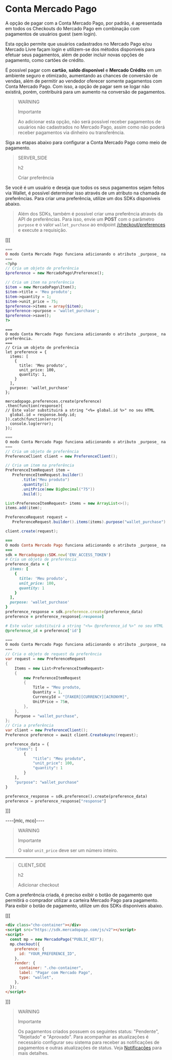 # Conta Mercado Pago

A opção de pagar com a Conta Mercado Pago, por padrão, é apresentada em todos os Checkouts do Mercado Pago em combinação com pagamentos de usuários guest (sem login). 

Esta opção permite que usuários cadastrados no Mercado Pago e/ou Mercado Livre façam login e utilizem-se dos métodos disponíveis para efetuar seus pagamentos, além de poder incluir novas opções de pagamento, como cartões de crédito. 

É possível pagar com **cartão**, **saldo disponível** e **Mercado Crédito** em um ambiente seguro e otimizado, aumentando as chances de conversão de vendas, além de permitir ao vendedor oferecer somente pagamentos com Conta Mercado Pago. Com isso, a opção de pagar sem se logar não existirá, porém, contribuirá para um aumento na conversão de pagamentos.

> WARNING
>
> Importante
>
> Ao adicionar esta opção, não será possível receber pagamentos de usuários não cadastrados no Mercado Pago, assim como não poderá receber pagamentos via dinheiro ou transferência.

Siga as etapas abaixo para configurar a Conta Mercado Pago como meio de pagamento.

> SERVER_SIDE
>
> h2
>
> Criar preferência

Se você é um usuário e deseja que todos os seus pagamentos sejam feitos via Wallet, é possível determinar isso através de um atributo na chamada de preferências. Para criar uma preferência, utilize um dos SDKs disponíveis abaixo.

> Além dos SDKs, também é possível criar uma preferência através da API de preferências. Para isso, envie um **POST** com o parâmetro `purpose` e o valor `wallet_purchase` ao endpoint [/checkout/preferences](/developers/pt/reference/preferences/_checkout_preferences/post) e execute a requisição.

[[[
```php
===
O modo Conta Mercado Pago funciona adicionando o atributo _purpose_ na preferência.
===
<?php
// Cria um objeto de preferência
$preference = new MercadoPago\Preference();

// Cria um item na preferência
$item = new MercadoPago\Item();
$item->title = 'Meu produto';
$item->quantity = 1;
$item->unit_price = 75;
$preference->items = array($item);
$preference->purpose = 'wallet_purchase';
$preference->save();
?>
```
```node
===
O modo Conta Mercado Pago funciona adicionando o atributo _purpose_ na preferência.
===
// Cria um objeto de preferência
let preference = {
  items: [
    {
      title: 'Meu produto',
      unit_price: 100,
      quantity: 1,
    }
  ],
  purpose: 'wallet_purchase'
};

mercadopago.preferences.create(preference)
.then(function(response){
// Este valor substituirá a string "<%= global.id %>" no seu HTML
  global.id = response.body.id;
}).catch(function(error){
  console.log(error);
});
```
```java
===
O modo Conta Mercado Pago funciona adicionando o atributo _purpose_ na preferência.
===
// Cria um objeto de preferência
PreferenceClient client = new PreferenceClient();

// Cria um item na preferência
PreferenceItemRequest item =
   PreferenceItemRequest.builder()
       .title("Meu produto")
       .quantity(1)
       .unitPrice(new BigDecimal("75"))
       .build();

List<PreferenceItemRequest> items = new ArrayList<>();
items.add(item);

PreferenceRequest request =
   PreferenceRequest.builder().items(items).purpose("wallet_purchase").build();

client.create(request);
```
```ruby
===
O modo Conta Mercado Pago funciona adicionando o atributo _purpose_ na preferência.
===
sdk = Mercadopago::SDK.new('ENV_ACCESS_TOKEN')
# Cria um objeto de preferência
preference_data = {
  items: [
    {
      title: 'Meu produto',
      unit_price: 100,
      quantity: 1
    }
  ],
  purpose: 'wallet_purchase'
}
preference_response = sdk.preference.create(preference_data)
preference = preference_response[:response]

# Este valor substituirá a string "<%= @preference_id %>" no seu HTML
@preference_id = preference['id']
```
```csharp
===
O modo Conta Mercado Pago funciona adicionando o atributo _purpose_ na preferência.
===
// Cria o objeto de request da preferência
var request = new PreferenceRequest
{
    Items = new List<PreferenceItemRequest>
    {
        new PreferenceItemRequest
        {
            Title = "Meu produto,
            Quantity = 1,
            CurrencyId = "[FAKER][CURRENCY][ACRONYM]",
            UnitPrice = 75m,
        },
    },
    Purpose = "wallet_purchase",
};
// Cria a preferência
var client = new PreferenceClient();
Preference preference = await client.CreateAsync(request);
```
```python
preference_data = {
    "items": [
        {
            "title": "Meu produto",
            "unit_price": 100,
            "quantity": 1
        }
    ],
    "purpose": "wallet_purchase"
}

preference_response = sdk.preference().create(preference_data)
preference = preference_response["response"]
```
]]]

----[mlc, mco]----

> WARNING
>
> Importante
>
> O valor `unit_price` deve ser um número inteiro.

------------

> CLIENT_SIDE
>
> h2
>
> Adicionar checkout

Com a preferência criada, é preciso exibir o botão de pagamento que permitirá o comprador utilizar a carteira Mercado Pago para pagamento. Para exibir o botão de pagamento, utilize um dos SDKs disponíveis abaixo.

[[[

```html
<div class="cho-container"></div>
<script src="https://sdk.mercadopago.com/js/v2"></script>
<script>
  const mp = new MercadoPago("PUBLIC_KEY");
  mp.checkout({
    preference: {
      id: "YOUR_PREFERENCE_ID",
    },
    render: {
      container: ".cho-container",
      label: "Pagar com Mercado Pago",
      type: "wallet",
    },
  });
</script>
```

]]]

> WARNING
>
> Importante
>
> Os pagamentos criados possuem os seguintes status: "Pendente", "Rejeitado" e "Aprovado". Para acompanhar as atualizações é necessário configurar seu sistema para receber as notificações de pagamentos e outras atualizações de status. Veja [Notificações](/developers/pt/docs/checkout-api/additional-content/notifications/introduction) para mais detalhes.
